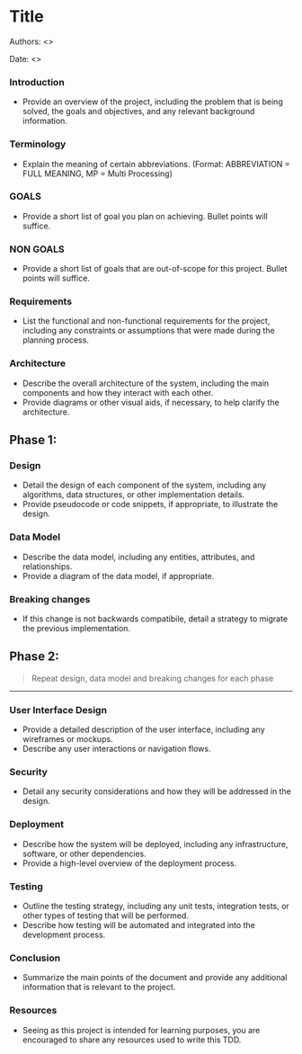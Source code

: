 # Title

Authors: <>

Date: <>

### Introduction
- Provide an overview of the project, including the problem that is being solved, the goals and objectives, and any relevant background information.

### Terminology
- Explain the meaning of certain abbreviations. (Format: ABBREVIATION = FULL MEANING, MP = Multi Processing)

### GOALS
- Provide a short list of goal you plan on achieving. Bullet points will suffice.

### NON GOALS
- Provide a short list of goals that are out-of-scope for this project. Bullet points will suffice.

### Requirements
- List the functional and non-functional requirements for the project, including any constraints or assumptions that were made during the planning process.

### Architecture
- Describe the overall architecture of the system, including the main components and how they interact with each other.
- Provide diagrams or other visual aids, if necessary, to help clarify the architecture.

## Phase 1:
  ### Design
   - Detail the design of each component of the system, including any algorithms, data structures, or other implementation details.
   - Provide pseudocode or code snippets, if appropriate, to illustrate the design.
  
  ### Data Model
   - Describe the data model, including any entities, attributes, and relationships.
   - Provide a diagram of the data model, if appropriate.

  ### Breaking changes
   - If this change is not backwards compatibile, detail a strategy to migrate the previous implementation.

## Phase 2:
  > Repeat design, data model and breaking changes for each phase
 
<hr/>

### User Interface Design
- Provide a detailed description of the user interface, including any wireframes or mockups.
- Describe any user interactions or navigation flows.

### Security
- Detail any security considerations and how they will be addressed in the design.

### Deployment
- Describe how the system will be deployed, including any infrastructure, software, or other dependencies.
- Provide a high-level overview of the deployment process.

### Testing
- Outline the testing strategy, including any unit tests, integration tests, or other types of testing that will be performed.
- Describe how testing will be automated and integrated into the development process.

### Conclusion
- Summarize the main points of the document and provide any additional information that is relevant to the project.

### Resources
- Seeing as this project is intended for learning purposes, you are encouraged to share any resources used to write this TDD.
